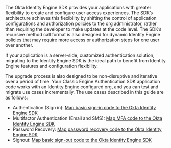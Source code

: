 
The Okta Identity Engine SDK provides your applications with greater flexibility to create and configure user access experiences. The SDK’s architecture achieves this flexibility by shifting the control of application configurations and authorization policies to the org administrator, rather than requiring the developer to make updates at the code level. The SDK’s recursive method call format is also designed for dynamic Identity Engine policies that may require more access or authorization steps for one user over another.

If your application is a server-side, customized authentication solution, migrating to the Identity Engine SDK is the ideal path to benefit from Identity Engine features and configuration flexibility.

The upgrade process is also designed to be non-disruptive and iterative over a period of time. Your Classic Engine Authentication SDK application code works with an Identity Engine configured org, and you can test and migrate use cases incrementally. The use cases described in this guide are as follows:

- Authentication (Sign in): [Map basic sign-in code to the Okta Identity Engine SDK](#map-basic-sign-in-code-to-the-okta-identity-engine-sdk)
- Multifactor Authentication (Email and SMS): [Map MFA code to the Okta Identity Engine SDK](#map-mfa-code-to-the-okta-identity-engine-sdk)
- Password Recovery: [Map password recovery code to the Okta Identity Engine SDK](#map-password-recovery-code-to-the-okta-identity-engine-sdk)
- Signout: [Map basic sign-out code to the Okta Identity Engine SDK ](#map-basic-sign-out-code-to-the-okta-identity-engine-sdk)
